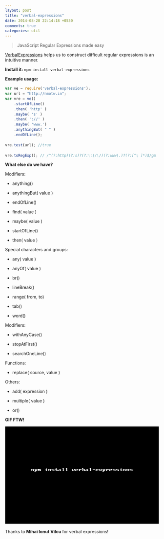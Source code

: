 ```yaml
---
layout: post
title: "verbal-expressions"
date: 2014-08-28 22:14:18 +0530
comments: true
categories: util
---
```


> JavaScript Regular Expressions made easy

[VerbalExpressions](https://www.npmjs.org/package/verbal-expressions) helps us to construct difficult regular expressions is an intuitive manner.

__Install it:__ `npm install verbal-expressions`


__Example usage:__

```javascript
var ve = require('verbal-expressions');
var url = "http://nmotw.in";
var vre = ve()
	.startOfLine()
	.then( 'http' )
	.maybe( 's' )
	.then( '://' )
	.maybe( 'www.')
	.anythingBut( " " )
	.endOfLine();

vre.test(url); //true

vre.toRegExp(); // /^(?:http)(?:s)?(?:\:\/\/)(?:www\.)?(?:[^\ ]*)$/gm
```

__What else do we have?__

Modifiers:

* anything()

* anythingBut( value )

* endOfLine()

* find( value )

* maybe( value )

* startOfLine()

* then( value )

Special characters and groups:

* any( value )

* anyOf( value )

* br()

* lineBreak()

* range( from, to)

* tab()

* word()

Modifiers:

* withAnyCase()

* stopAtFirst()

* searchOneLine()

Functions:

* replace( source, value )

Others:

* add( expression )

* multiple( value )

* or()


__GIF FTW!__

![](/images/verbal-expressions/verbal-expressions.gif)


Thanks to __Mihai Ionut Vilcu__ for verbal expressions!